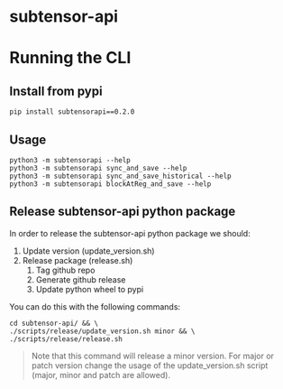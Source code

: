 # subtensor-api

# Running the CLI
## Install from pypi
`pip install subtensorapi==0.2.0`  
## Usage
`python3 -m subtensorapi --help`   
`python3 -m subtensorapi sync_and_save --help`    
`python3 -m subtensorapi sync_and_save_historical --help`    
`python3 -m subtensorapi blockAtReg_and_save --help`    

## Release subtensor-api python package

In order to release the subtensor-api python package we should:

1. Update version (update_version.sh)
1. Release package (release.sh)
    1. Tag github repo
    1. Generate github release
    1. Update python wheel to pypi

You can do this with the following commands:

```
cd subtensor-api/ && \
./scripts/release/update_version.sh minor && \
./scripts/release/release.sh
```

> Note that this command will release a minor version. For major or patch version change the usage of the update_version.sh script (major, minor and patch are allowed). 